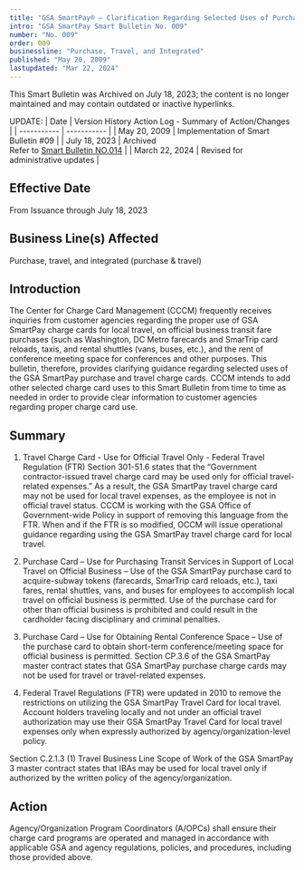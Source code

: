 ```yaml
---
title: "GSA SmartPay® – Clarification Regarding Selected Uses of Purchase and Travel Charge Cards"
intro: "GSA SmartPay Smart Bulletin No. 009"
number: "No. 009"
order: 009
businessline: "Purchase, Travel, and Integrated"
published: "May 20, 2009"
lastupdated: "Mar 22, 2024"
---
```


<div 
    class="usa-alert margin-y-2 usa-alert--warning"
    data-test="alert-container"
    >
    <div class="usa-alert__body">
    <p 
        class="usa-alert__text" 
    >
        This Smart Bulletin was Archived on July 18, 2023; the content is no longer maintained and may contain outdated or inactive hyperlinks.
    </p>
    </div>
</div>

UPDATE:
| Date | Version History Action Log - Summary of Action/Changes |
| ----------- | ----------- |
| May 20, 2009 | Implementation of Smart Bulletin #09 |
| July 18, 2023 | Archived </br> Refer to [Smart Bulletin NO.014](/policies-and-audits/smart-bulletins/014/) |
| March 22, 2024 | Revised for administrative updates |

## Effective Date

From Issuance through July 18, 2023


## Business Line(s) Affected

Purchase, travel, and integrated (purchase & travel) 


## Introduction

The Center for Charge Card Management (CCCM) frequently receives inquiries from customer agencies regarding the proper use of GSA SmartPay charge cards for local travel, on official business transit fare purchases (such as Washington, DC Metro farecards and SmarTrip card reloads, taxis, and rental shuttles (vans, buses, etc.), and the rent of conference meeting space for conferences and other purposes. This bulletin, therefore, provides clarifying guidance regarding selected uses of the GSA SmartPay purchase and travel charge cards. CCCM intends to add other selected charge card uses to this Smart Bulletin from time to time as needed in order to provide clear information to customer agencies regarding proper charge card use. 


## Summary

1. Travel Charge Card - Use for Official Travel Only - Federal Travel Regulation (FTR) Section 301-51.6 states that the “Government contractor-issued travel charge card may be used only for official travel-related expenses.” As a result, the GSA SmartPay travel charge card may not be used for local travel expenses, as the employee is not in official travel status. CCCM is working with the GSA Office of Government-wide Policy in support of removing this language from the FTR. When and if the FTR is so modified, OCCM will issue operational guidance regarding using the GSA SmartPay travel charge card for local travel. 

2. Purchase Card – Use for Purchasing Transit Services in Support of Local Travel on Official Business – Use of the GSA SmartPay purchase card to acquire-subway tokens (farecards, SmarTrip card reloads, etc.), taxi fares, rental shuttles, vans, and buses for employees to accomplish local travel on official business is permitted. Use of the purchase card for other than official business is prohibited and could result in the cardholder facing disciplinary and criminal penalties.

3. Purchase Card – Use for Obtaining Rental Conference Space – Use of the purchase card to obtain short-term conference/meeting space for official business is permitted. Section CP.3.6 of the GSA SmartPay master contract states that GSA SmartPay purchase charge cards may not be used for travel or travel-related expenses.

4. Federal Travel Regulations (FTR) were updated in 2010 to remove the restrictions on utilizing the GSA SmartPay Travel Card for local travel. Account holders traveling locally and not under an official travel authorization may use their GSA SmartPay Travel Card for local travel expenses only when expressly authorized by agency/organization-level policy.

Section C.2.1.3 (1) Travel Business Line Scope of Work of the GSA SmartPay 3 master contract states that IBAs may be used for local travel only if authorized by the written policy of the agency/organization. 


## Action

Agency/Organization Program Coordinators (A/OPCs) shall ensure their charge card programs are operated and managed in accordance with applicable GSA and agency regulations, policies, and procedures, including those provided above.